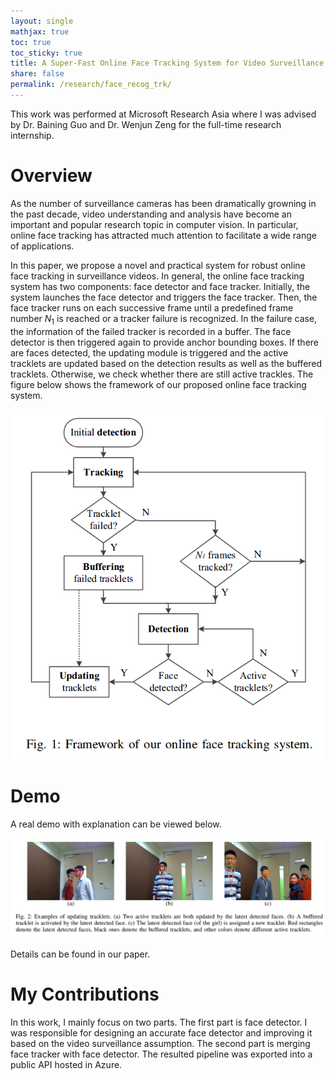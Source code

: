 ```yaml
---
layout: single
mathjax: true
toc: true
toc_sticky: true
title: A Super-Fast Online Face Tracking System for Video Surveillance
share: false
permalink: /research/face_recog_trk/
---
```


This work was performed at Microsoft Research Asia where I was advised by Dr. Baining Guo and Dr. Wenjun Zeng for the full-time research internship. 

# Overview

As the number of surveillance cameras has been dramatically growning in the past decade, video understanding and analysis have become an important and popular research topic in computer vision. In particular, online face tracking has attracted much attention to facilitate a wide range of applications. 

In this paper, we propose a novel and practical system for robust online face tracking in surveillance videos. In general, the online face tracking system has two components: face detector and face tracker. Initially, the system launches the face detector and triggers the face tracker. Then, the face tracker runs on each successive frame until a predefined frame number $N_1$ is reached or a tracker failure is recognized. In the failure case, the information of the failed tracker is recorded in a buffer. The face detector is then triggered again to provide anchor bounding boxes. If  there  are  faces  detected,  the  updating  module  is  triggered and  the  active  tracklets  are  updated  based  on  the  detection results as well as the buffered tracklets. Otherwise, we check whether there are still active trackles. The figure below shows the framework of our proposed online face tracking system. 

![Framework](/_research/images/face_recog_trk_1.png)

# Demo

A real demo with explanation can be viewed below. 

![Framework](/_research/images/face_recog_trk_2.png)

Details can be found in our paper. 

# My Contributions

In this work, I mainly focus on two parts. The first part is face detector. I was responsible for designing an accurate face detector and improving it based on the video surveillance assumption. The second part is merging face tracker with face detector. The resulted pipeline was exported into a public API hosted in Azure. 